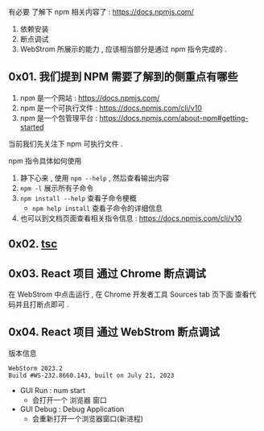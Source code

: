 

有必要 了解下 npm 相关内容了 : https://docs.npmjs.com/

1. 依赖安装
2. 断点调试
3. WebStrom 所展示的能力 , 应该相当部分是通过 npm 指令完成的 . 




## 0x01. 我们提到 NPM 需要了解到的侧重点有哪些

1. npm 是一个网站 : https://docs.npmjs.com/
2. npm 是一个可执行文件 : https://docs.npmjs.com/cli/v10
3. npm 是一个包管理平台 : https://docs.npmjs.com/about-npm#getting-started

当前我们先关注下 npm 可执行文件 . 

npm 指令具体如何使用
1. 静下心来 , 使用 `npm --help` , 然后查看输出内容
2. `npm -l` 展示所有子命令
3. `npm install --help` 查看子命令梗概
   - `npm help install` 查看子命令的详细信息
4. 也可以到文档页面查看相关指令信息 : https://docs.npmjs.com/cli/v10


## 0x02. [tsc](https://www.typescriptlang.org/docs/handbook/compiler-options.html)




## 0x03. React 项目 通过 Chrome 断点调试 
在 WebStrom 中点击运行 , 在 Chrome 开发者工具 Sources tab 页下面 查看代码并且打断点即可 . 

## 0x04. React 项目 通过 WebStrom 断点调试 

版本信息
```
WebStorm 2023.2
Build #WS-232.8660.143, built on July 21, 2023
```

- GUI Run : num start 
   - 会打开一个 浏览器 窗口
- GUI Debug : Debug Application
   - 会重新打开一个浏览器窗口(新进程)